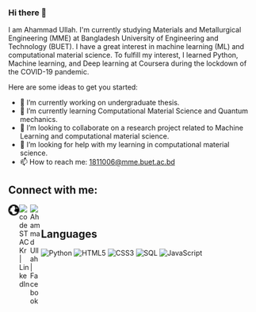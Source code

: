 ### Hi there 👋

I am Ahammad Ullah. I'm currently studying Materials and Metallurgical Engineering (MME) at Bangladesh University of Engineering and Technology (BUET). I have a great interest in machine learning (ML) and computational material science. To fulfill my interest, I learned Python, Machine learning, and Deep learning at Coursera during the lockdown of the COVID-19 pandemic. 

Here are some ideas to get you started:

- 🔭 I’m currently working on undergraduate thesis.
- 🌱 I’m currently learning Computational Material Science and Quantum mechanics.
- 👯 I’m looking to collaborate on a research project related to Machine Learning and computational material science.
- 🤔 I’m looking for help with my learning in computational material science.
- 📫 How to reach me: 1811006@mme.buet.ac.bd

## Connect with me:

[<img align="left" alt="bappykhan48954" width="22px" src="https://raw.githubusercontent.com/iconic/open-iconic/master/svg/globe.svg" />][website]
 [<img align="left" alt="codeSTACKr | LinkedIn" width="22px" src="https://cdn.jsdelivr.net/npm/simple-icons@v3/icons/linkedin.svg" />][linkedin] 
[<img align="left" alt="Ahammad Ullah | Facebook" width="22px" src="https://cdn.jsdelivr.net/npm/simple-icons@v3/icons/facebook.svg" />][facebook]

<br /> 

[website]: https://bappykhan48954.github.io/
[linkedin]: https://www.linkedin.com/in/ahammad-ullah-bappy-5b9769181/
[facebook]: https://www.facebook.com/bappykhan954/

## Languages

![Python](https://img.shields.io/badge/-Python-000000?style=flat&logo=python)
![HTML5](https://img.shields.io/badge/-HTML5-000000?style=flat&logo=html5)
![CSS3](https://img.shields.io/badge/-CSS-000000?style=flat&logo=css3)
![SQL](https://img.shields.io/badge/-SQL-000000?style=flat&logo=mysql)
![JavaScript](https://img.shields.io/badge/-JavaScript-000000?style=flat&logo=javascript)
